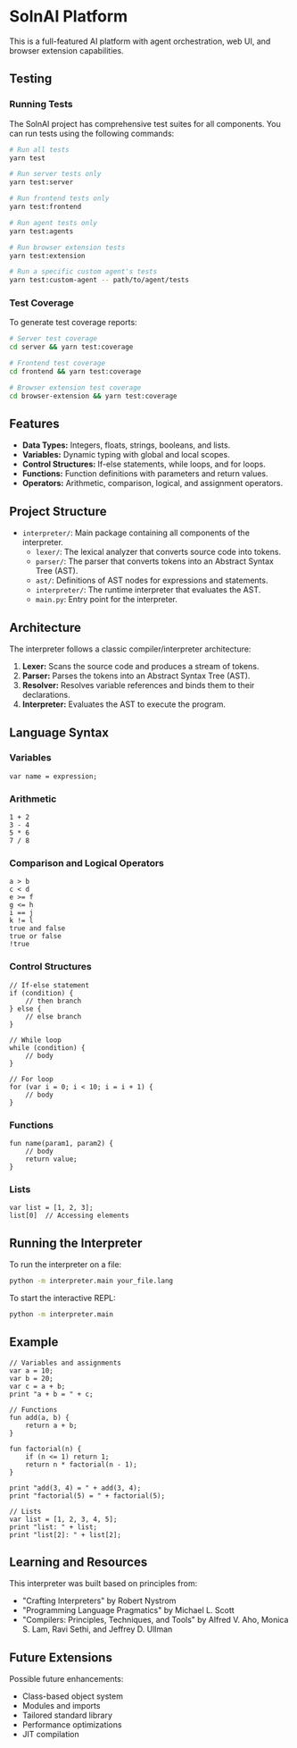 # SolnAI Platform

This is a full-featured AI platform with agent orchestration, web UI, and browser extension capabilities.

## Testing

### Running Tests

The SolnAI project has comprehensive test suites for all components. You can run tests using the following commands:

```bash
# Run all tests
yarn test

# Run server tests only
yarn test:server 

# Run frontend tests only
yarn test:frontend

# Run agent tests only
yarn test:agents

# Run browser extension tests
yarn test:extension

# Run a specific custom agent's tests
yarn test:custom-agent -- path/to/agent/tests
```

### Test Coverage

To generate test coverage reports:

```bash
# Server test coverage
cd server && yarn test:coverage

# Frontend test coverage
cd frontend && yarn test:coverage

# Browser extension test coverage
cd browser-extension && yarn test:coverage
```

## Features

- **Data Types:** Integers, floats, strings, booleans, and lists.
- **Variables:** Dynamic typing with global and local scopes.
- **Control Structures:** If-else statements, while loops, and for loops.
- **Functions:** Function definitions with parameters and return values.
- **Operators:** Arithmetic, comparison, logical, and assignment operators.

## Project Structure

- `interpreter/`: Main package containing all components of the interpreter.
  - `lexer/`: The lexical analyzer that converts source code into tokens.
  - `parser/`: The parser that converts tokens into an Abstract Syntax Tree (AST).
  - `ast/`: Definitions of AST nodes for expressions and statements.
  - `interpreter/`: The runtime interpreter that evaluates the AST.
  - `main.py`: Entry point for the interpreter.

## Architecture

The interpreter follows a classic compiler/interpreter architecture:

1. **Lexer:** Scans the source code and produces a stream of tokens.
2. **Parser:** Parses the tokens into an Abstract Syntax Tree (AST).
3. **Resolver:** Resolves variable references and binds them to their declarations.
4. **Interpreter:** Evaluates the AST to execute the program.

## Language Syntax

### Variables

```
var name = expression;
```

### Arithmetic

```
1 + 2
3 - 4
5 * 6
7 / 8
```

### Comparison and Logical Operators

```
a > b
c < d
e >= f
g <= h
i == j
k != l
true and false
true or false
!true
```

### Control Structures

```
// If-else statement
if (condition) {
    // then branch
} else {
    // else branch
}

// While loop
while (condition) {
    // body
}

// For loop
for (var i = 0; i < 10; i = i + 1) {
    // body
}
```

### Functions

```
fun name(param1, param2) {
    // body
    return value;
}
```

### Lists

```
var list = [1, 2, 3];
list[0]  // Accessing elements
```

## Running the Interpreter

To run the interpreter on a file:

```bash
python -m interpreter.main your_file.lang
```

To start the interactive REPL:

```bash
python -m interpreter.main
```

## Example

```
// Variables and assignments
var a = 10;
var b = 20;
var c = a + b;
print "a + b = " + c;

// Functions
fun add(a, b) {
    return a + b;
}

fun factorial(n) {
    if (n <= 1) return 1;
    return n * factorial(n - 1);
}

print "add(3, 4) = " + add(3, 4);
print "factorial(5) = " + factorial(5);

// Lists
var list = [1, 2, 3, 4, 5];
print "list: " + list;
print "list[2]: " + list[2];
```

## Learning and Resources

This interpreter was built based on principles from:

- "Crafting Interpreters" by Robert Nystrom
- "Programming Language Pragmatics" by Michael L. Scott
- "Compilers: Principles, Techniques, and Tools" by Alfred V. Aho, Monica S. Lam, Ravi Sethi, and Jeffrey D. Ullman

## Future Extensions

Possible future enhancements:
- Class-based object system
- Modules and imports
- Tailored standard library
- Performance optimizations
- JIT compilation